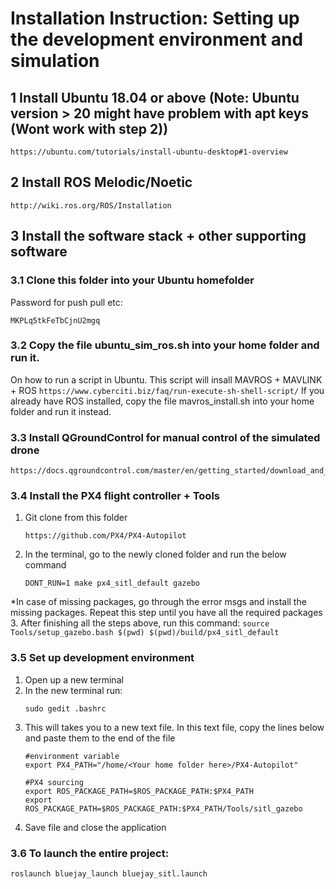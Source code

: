 # Installation Instruction: Setting up the development environment and simulation
## 1 Install Ubuntu 18.04 or above (Note: Ubuntu version > 20 might have problem with apt keys (Wont work with step 2))
    https://ubuntu.com/tutorials/install-ubuntu-desktop#1-overview

## 2 Install ROS Melodic/Noetic
    http://wiki.ros.org/ROS/Installation

## 3 Install the software stack + other supporting software    
### 3.1 Clone this folder into your Ubuntu homefolder
Password for push pull etc: 
```
MKPLq5tkFeTbCjnU2mgq
```

### 3.2 Copy the file ubuntu_sim_ros.sh into your home folder and run it.
On how to run a script in Ubuntu. This script will insall MAVROS + MAVLINK + ROS
    ```
    https://www.cyberciti.biz/faq/run-execute-sh-shell-script/
    ```
If you already have ROS installed, copy the file mavros_install.sh into your home folder and run it instead.

### 3.3 Install QGroundControl for manual control of the simulated drone
    https://docs.qgroundcontrol.com/master/en/getting_started/download_and_install.html

### 3.4 Install the PX4 flight controller + Tools
1. Git clone from this folder
    ```
    https://github.com/PX4/PX4-Autopilot
    ```
2. In the terminal, go to the newly cloned folder and run the below command
    ```
    DONT_RUN=1 make px4_sitl_default gazebo
    ```
*In case of missing packages, go through the error msgs and install the missing packages. Repeat this step until you have all the required packages
3. After finishing all the steps above, run this command:
    ```
    source Tools/setup_gazebo.bash $(pwd) $(pwd)/build/px4_sitl_default
    ```
    
### 3.5 Set up development environment
1. Open up a new terminal 
2. In the new terminal run: 
    ```
    sudo gedit .bashrc
    ```
3. This will takes you to a new text file. In this text file, copy the lines below and paste them to the end of the file
    ```
    #environment variable
    export PX4_PATH="/home/<Your home folder here>/PX4-Autopilot"

    #PX4 sourcing
    export ROS_PACKAGE_PATH=$ROS_PACKAGE_PATH:$PX4_PATH
    export ROS_PACKAGE_PATH=$ROS_PACKAGE_PATH:$PX4_PATH/Tools/sitl_gazebo
    ```
4. Save file and close the application

### 3.6 To launch the entire project:
    roslaunch bluejay_launch bluejay_sitl.launch 